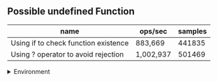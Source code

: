 ## Possible undefined Function

|name|ops/sec|samples|
|-|-|-|
|Using if to check function existence|883,669|441835|
|Using ? operator to avoid rejection|1,002,937|501469|


<details>
<summary>Environment</summary>

* __Machine:__ linux x64 | 4 vCPUs | 7.6GB Mem
* __Run:__ Wed Oct 15 2025 22:03:11 GMT+0000 (Coordinated Universal Time)
* __Node:__ `v20.19.4`
</details>

<!--
{"environment":{"platform":"linux","arch":"x64","cpus":4,"totalMemory":7.597843170166016},"benchmarks":[{"name":"Using if to check function existence","samples":441835,"opsSec":883669.0544741118},{"name":"Using ? operator to avoid rejection","samples":501469,"opsSec":1002937.2096854788}]}-->

